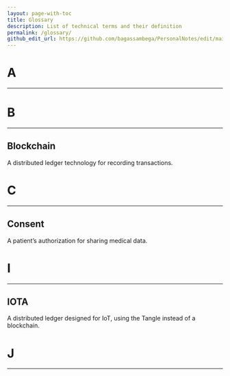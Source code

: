 ```yaml
---
layout: page-with-toc
title: Glossary
description: List of technical terms and their definition
permalink: /glossary/
github_edit_url: https://github.com/bagassambega/PersonalNotes/edit/main/_pages/glossary.md
---
```


# A
---

# B
---

## Blockchain
A distributed ledger technology for recording transactions.

# C
---

## Consent
A patient’s authorization for sharing medical data.

# I
---

## IOTA
A distributed ledger designed for IoT, using the Tangle instead of a blockchain.

# J
---